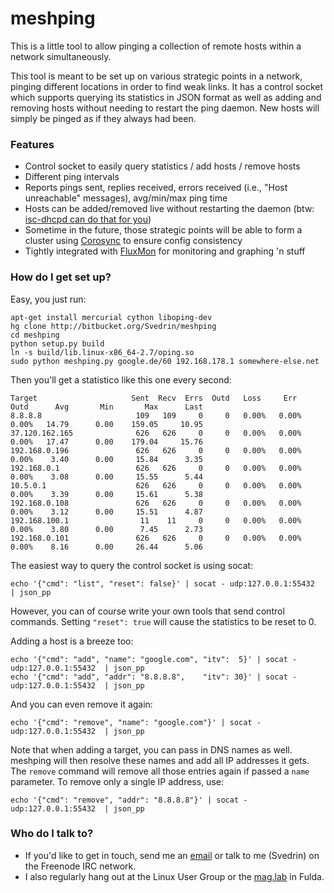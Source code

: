 # meshping #

This is a little tool to allow pinging a collection of remote hosts within a network simultaneously.

This tool is meant to be set up on various strategic points in a network, pinging different locations in order to find weak links. It has a control socket which supports querying its statistics in JSON format as well as adding and removing hosts without needing to restart the ping daemon. New hosts will simply be pinged as if they always had been.

### Features ###

* Control socket to easily query statistics / add hosts / remove hosts
* Different ping intervals
* Reports pings sent, replies received, errors received (i.e., "Host unreachable" messages), avg/min/max ping time
* Hosts can be added/removed live without restarting the daemon (btw: [isc-dhcpd can do that for you](http://blog.svedr.in/posts/fun-with-dhcpd-hooks.html))
* Sometime in the future, those strategic points will be able to form a cluster using [Corosync](http://corosync.github.io/corosync/) to ensure config consistency
* Tightly integrated with [FluxMon](http://fluxmon.de) for monitoring and graphing 'n stuff

### How do I get set up? ###

Easy, you just run:

```
apt-get install mercurial cython liboping-dev
hg clone http://bitbucket.org/Svedrin/meshping
cd meshping
python setup.py build
ln -s build/lib.linux-x86_64-2.7/oping.so
sudo python meshping.py google.de/60 192.168.178.1 somewhere-else.net
```

Then you'll get a statistico like this one every second:

```
Target                     Sent  Recv  Errs  Outd   Loss     Err    Outd      Avg       Min       Max      Last
8.8.8.8                     109   109     0     0   0.00%   0.00%   0.00%   14.79      0.00    159.05     10.95
37.120.162.165              626   626     0     0   0.00%   0.00%   0.00%   17.47      0.00    179.04     15.76
192.168.0.196               626   626     0     0   0.00%   0.00%   0.00%    3.40      0.00     15.84      3.35
192.168.0.1                 626   626     0     0   0.00%   0.00%   0.00%    3.08      0.00     15.55      5.44
10.5.0.1                    626   626     0     0   0.00%   0.00%   0.00%    3.39      0.00     15.61      5.38
192.168.0.108               626   626     0     0   0.00%   0.00%   0.00%    3.12      0.00     15.51      4.87
192.168.100.1                11    11     0     0   0.00%   0.00%   0.00%    3.80      0.00      7.45      2.73
192.168.0.101               626   626     0     0   0.00%   0.00%   0.00%    8.16      0.00     26.44      5.06
```

The easiest way to query the control socket is using socat:

```
echo '{"cmd": "list", "reset": false}' | socat - udp:127.0.0.1:55432  | json_pp
```

However, you can of course write your own tools that send control commands. Setting `"reset": true` will cause the statistics to be reset to 0.

Adding a host is a breeze too:

```
echo '{"cmd": "add", "name": "google.com", "itv":  5}' | socat - udp:127.0.0.1:55432  | json_pp
echo '{"cmd": "add", "addr": "8.8.8.8",    "itv": 30}' | socat - udp:127.0.0.1:55432  | json_pp
```

And you can even remove it again:

```
echo '{"cmd": "remove", "name": "google.com"}' | socat - udp:127.0.0.1:55432  | json_pp
```

Note that when adding a target, you can pass in DNS names as well. meshping will then resolve these names and add all IP addresses it gets. The `remove` command will remove all those entries again if passed a `name` parameter. To remove only a single IP address, use:

```
echo '{"cmd": "remove", "addr": "8.8.8.8"}' | socat - udp:127.0.0.1:55432  | json_pp
```

### Who do I talk to? ###

* If you'd like to get in touch, send me an [email](mailto:i.am@svedr.in) or talk to me (Svedrin) on the Freenode IRC network.
* I also regularly hang out at the Linux User Group or the [mag.lab](http://mag.lab.sh) in Fulda.
